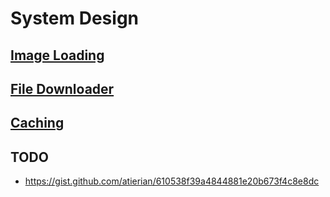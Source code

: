 # System Design

## <a href="imageloading/README.md">Image Loading</a>
## <a href="filedownloader/README.md">File Downloader</a>
## <a href="caching/README.md">Caching</a>

## TODO
- https://gist.github.com/atierian/610538f39a4844881e20b673f4c8e8dc